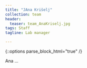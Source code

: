 ```yaml
---
title: "JAna Krišelj"
collection: team
header:
  teaser: team_AnaKriselj.jpg
tags: Staff
tagline: Lab manager

---
```


{::options parse_block_html="true" /}

Ana ...

